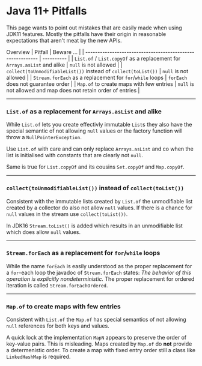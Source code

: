 # Java 11+ Pitfalls
This page wants to point out mistakes that are easily made when using JDK11 features.
Mostly the pitfalls have their origin in reasonable expectations that aren't meat by the new APIs.

Overview
| Pitfall                                                    | Beware ... |
| ---------------------------------------------------------- | ---------- |
| `List.of` / `List.copyOf` as a replacement for `Arrays.asList` and alike   | `null` is not allowed |
| `collect(toUnmodifiableList())` instead of `collect(toList())` | `null` is not allowed |
| `Stream.forEach` as a replacement for `for`/`while` loops  | `forEach` does not guarantee order |
| `Map.of` to create maps with few entries                   | `null` is not allowed and map does not retain order of entries |

----

### `List.of` as a replacement for `Arrays.asList` and alike 
While `List.of` lets you create effectivly immutable `List`s 
they also have the special semantic of not allowing `null` values 
or the factory function will throw a `NullPointerException`.

Use `List.of` with care and can only replace `Arrays.asList` and co 
when the list is initialised with constants that are clearly not `null`.

Same is true for `List.copyOf` and its cousins `Set.copyOf` and `Map.copyOf`. 

----

### `collect(toUnmodifiableList())` instead of `collect(toList())`
Consistent with the immutable lists created by `List.of` 
the unmodifiable list created by a collector do also not allow `null` values.
If there is a chance for `null` values in the stream use `collect(toList())`.

In JDK16 `Stream.toList()` is added which results in an unmodifiable list which does allow `null` values.

----

### `Stream.forEach` as a replacement for `for`/`while` loops
While the name `forEach` is easily understood as the proper replacement for a `for`-each loop
the javadoc of `Stream.forEach` states: _The behavior of this operation is explicitly nondeterministic._
The proper replacement for ordered iteration is called `Stream.forEachOrdered`.

----

### `Map.of` to create maps with few entries
Consistent with `List.of` the `Map.of` has special semantics of not allowing `null` references
for both keys and values. 

A quick lock at the implementation `MapN` appears to preserve the order of key-value pairs. 
This is misleading. Maps created by `Map.of` do **not** provide a determenistic order.
To create a map with fixed entry order still a class like `LinkedHashMap` is required.
